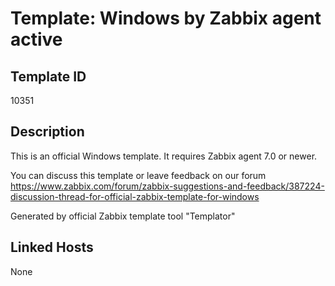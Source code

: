 # Template: Windows by Zabbix agent active

## Template ID
10351

## Description
This is an official Windows template. It requires Zabbix agent 7.0 or newer.

You can discuss this template or leave feedback on our forum https://www.zabbix.com/forum/zabbix-suggestions-and-feedback/387224-discussion-thread-for-official-zabbix-template-for-windows

Generated by official Zabbix template tool "Templator"

## Linked Hosts
None

